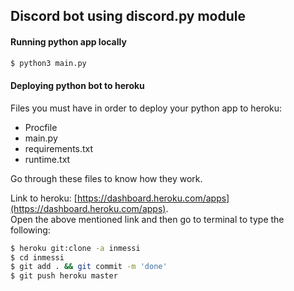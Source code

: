 
## Discord bot using discord.py module

#### Running python app locally
```sh
$ python3 main.py
```

#### Deploying python bot to heroku
Files you must have in order to deploy your python app to heroku:
- Procfile 
- main.py
- requirements.txt
- runtime.txt
 
Go through these files to know how they work. 

Link to heroku: [https://dashboard.heroku.com/apps](https://dashboard.heroku.com/apps). <br/>
Open the above mentioned link and then go to terminal to type the following:
```sh
$ heroku git:clone -a inmessi
$ cd inmessi
$ git add . && git commit -m 'done'
$ git push heroku master 
```

